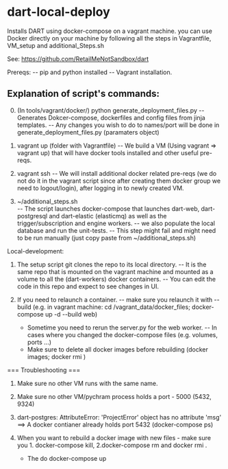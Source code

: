 # dart-local-deploy
Installs DART using docker-compose on a vagrant machine.  you can use Docker directly on your machine by following all the steps in Vagrantfile, VM_setup and additional_Steps.sh

See: https://github.com/RetailMeNotSandbox/dart

Prereqs: 
   -- pip and python installed
   -- Vagrant installation. 
   
Explanation of script's commands:
--------------------------------
0. (In tools/vagrant/docker/) python generate_deployment_files.py
  -- Generates Dokcer-compose, dockerfiles and config files from jinja templates.
  -- Any changes you wish to do to names/port will be done in generate_deployment_files.py (paramaters object)

1. vagrant up (folder with Vagrantfile)
  -- We build a VM (Using vagrant => vagrant up) that will have docker tools installed and other useful pre-reqs.

2. vagrant ssh
  -- We will install additional docker related pre-reqs (we do not do it in the vagrant script since after creating them docker group we need to logout/login), after 
     logging in to newly created VM.

3. ~/additional_steps.sh   
  -- The script launches docker-compose that launches dart-web, dart-postgresql and dart-elastic (elasticmq) as well as the trigger/subscription and engine workers.
  -- we also populate the local database and run the unit-tests.
     -- This step might fail and might need to be run manually (just copy paste from ~/additional_steps.sh)



Local-development:

1. The setup script git clones the repo to its local directory.
  -- It is the same repo that is mounted on the vagrant machine and mounted as a volume to all the (dart-workers) docker containers.
  -- You can edit the code in this repo and expect to see changes in UI.

2. If you need to relaunch a container.
   -- make sure you relaunch it with --build (e.g. in vagrant machine: cd /vagrant_data/docker_files; docker-compose up -d --build web)  
      - Sometime you need to rerun the server.py for the web worker.
   -- In cases where you changed the docker-compose files (e.g. volumes, ports ...)
      - Make sure to delete all docker images before rebuilding (docker images; docker rmi <image-id>) 


=== Troubleshooting ===

1. Make sure no other VM runs with the same name.

2. Make sure no other VM/pychram process holds a port - 5000 (5432, 9324)  

3. dart-postgres: AttributeError: 'ProjectError' object has no attribute 'msg' ==> A docker contianer already holds port 5432 (docker-compose ps)

4. When you want to rebuild a docker image with new files - make sure you 1. docker-compose kill, 2.docker-compose rm and docker rmi <image>. 
   - The do docker-compose up <name from docker-compose.yaml>
